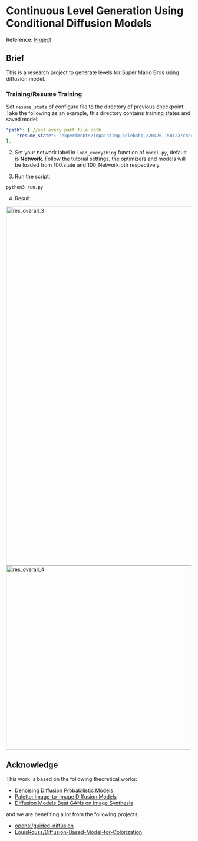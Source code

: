 # Continuous Level Generation Using Conditional Diffusion Models

Reference: [Project](https://github.com/Janspiry/Palette-Image-to-Image-Diffusion-Models)

## Brief
This is a research project to generate levels for Super Mario Bros using diffusion model.

### Training/Resume Training
Set `resume_state` of configure file to the directory of previous checkpoint. Take the following as an example, this directory contains training states and saved model:

```yaml
"path": { //set every part file path
	"resume_state": "experiments/inpainting_celebahq_220426_150122/checkpoint/100" 
},
```
2. Set your network label in `load_everything` function of `model.py`, default is **Network**. Follow the tutorial settings, the optimizers and models will be loaded from 100.state and 100_Network.pth respectively.

3. Run the script:

```python
python3 run.py
```

4. Result
   
<img width="974" alt="res_overall_3" src="https://github.com/devshaww/DDPMLevelGeneration/assets/22312553/41b576ec-d33c-4294-8616-930b7c9154a8">
<img width="500" alt="res_overall_4" src="https://github.com/devshaww/DDPMLevelGeneration/assets/22312553/f7e6bef9-ae83-472d-afe4-8c181b5ab6bf">


## Acknowledge
This work is based on the following theoretical works:
- [Denoising Diffusion Probabilistic Models](https://arxiv.org/pdf/2006.11239.pdf)
- [Palette: Image-to-Image Diffusion Models](https://arxiv.org/pdf/2111.05826.pdf)
- [Diffusion Models Beat GANs on Image Synthesis](https://arxiv.org/abs/2105.05233)

and we are benefiting a lot from the following projects:
- [openai/guided-diffusion](https://github.com/openai/guided-diffusion)
- [LouisRouss/Diffusion-Based-Model-for-Colorization](https://github.com/LouisRouss/Diffusion-Based-Model-for-Colorization)
